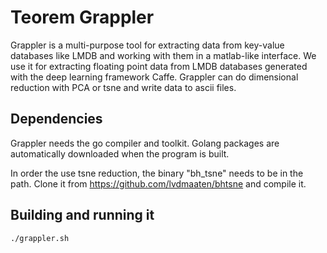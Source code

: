 # Teorem Grappler

Grappler is a multi-purpose tool for extracting data from key-value databases like LMDB and working with them in a matlab-like interface.
We use it for extracting floating point data from LMDB databases generated with the deep learning framework Caffe. 
Grappler can do dimensional reduction with PCA or tsne and write data to ascii files.

## Dependencies

Grappler needs the go compiler and toolkit. Golang packages are automatically downloaded when the program is built.

In order the use tsne reduction, the binary "bh_tsne" needs to be in the path. Clone it from https://github.com/lvdmaaten/bhtsne and compile it.

## Building and running it

    ./grappler.sh
